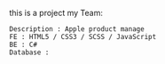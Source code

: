 this is a project my Team:

    Description : Apple product manage
    FE : HTML5 / CSS3 / SCSS / JavaScript
    BE : C#
    Database : 
